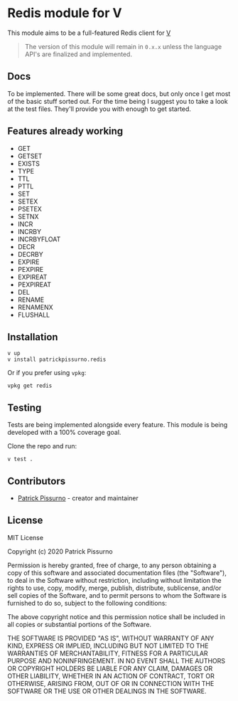 # Redis module for V

This module aims to be a full-featured Redis client for [V](https://vlang.io/)

> The version of this module will remain in `0.x.x` unless the language API's are finalized and implemented.

## Docs

To be implemented. There will be some great docs, but only once I get most of the basic stuff sorted out. For the time being I suggest you to take a look at the test files. They'll provide you with enough to get started.

## Features already working
- GET
- GETSET
- EXISTS
- TYPE
- TTL
- PTTL
- SET
- SETEX
- PSETEX
- SETNX
- INCR
- INCRBY
- INCRBYFLOAT
- DECR
- DECRBY
- EXPIRE
- PEXPIRE
- EXPIREAT
- PEXPIREAT
- DEL
- RENAME
- RENAMENX
- FLUSHALL

## Installation

```
v up
v install patrickpissurno.redis
```

Or if you prefer using `vpkg`:

```
vpkg get redis
```

## Testing
Tests are being implemented alongside every feature. This module is being developed with a 100% coverage goal.

Clone the repo and run:

```
v test .
```

## Contributors

- [Patrick Pissurno](https://github.com/patrickpissurno) - creator and maintainer

## License

MIT License

Copyright (c) 2020 Patrick Pissurno

Permission is hereby granted, free of charge, to any person obtaining a copy
of this software and associated documentation files (the "Software"), to deal
in the Software without restriction, including without limitation the rights
to use, copy, modify, merge, publish, distribute, sublicense, and/or sell
copies of the Software, and to permit persons to whom the Software is
furnished to do so, subject to the following conditions:

The above copyright notice and this permission notice shall be included in all
copies or substantial portions of the Software.

THE SOFTWARE IS PROVIDED "AS IS", WITHOUT WARRANTY OF ANY KIND, EXPRESS OR
IMPLIED, INCLUDING BUT NOT LIMITED TO THE WARRANTIES OF MERCHANTABILITY,
FITNESS FOR A PARTICULAR PURPOSE AND NONINFRINGEMENT. IN NO EVENT SHALL THE
AUTHORS OR COPYRIGHT HOLDERS BE LIABLE FOR ANY CLAIM, DAMAGES OR OTHER
LIABILITY, WHETHER IN AN ACTION OF CONTRACT, TORT OR OTHERWISE, ARISING FROM,
OUT OF OR IN CONNECTION WITH THE SOFTWARE OR THE USE OR OTHER DEALINGS IN THE
SOFTWARE.
